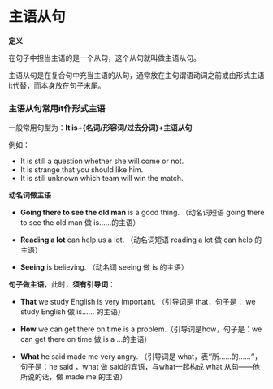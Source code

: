 # 主语从句

**定义**

在句子中担当主语的是一个从句，这个从句就叫做主语从句。

主语从句是在复合句中充当主语的从句，通常放在主句谓语动词之前或由形式主语it代替，而本身放在句子末尾。



### 主语从句常用it作形式主语

一般常用句型为：**It is+{名词/形容词/过去分词}+主语从句**

例如：

- It is still a question whether she will come or not.
- It is strange that you should like him.
- It is still unknown which team will win the match.



**动名词做主语**

- **Going there to see the old man** is a good thing. （动名词短语 going there to see the old man 做 is……的主语）

- **Reading a lot** can help us a lot. （动名词短语 reading a lot 做 can help 的主语）
- **Seeing** is believing. （动名词 seeing 做 is 的主语）

**句子做主语**，此时，**须有引导词**：

- **That** we study English is very important. （引导词是 that，句子是： we study English 做 is…… 的主语）

- **How** we can get there on time is a problem.（引导词是how，句子是：we can get there on time 做 is a …的主语）

- **What** he said made me very angry. （引导词是 what，表‘’所……的……‘’，句子是：he said ，what 做 said的宾语，与what一起构成 what 从句——他所说的话，做 made me 的主语）


